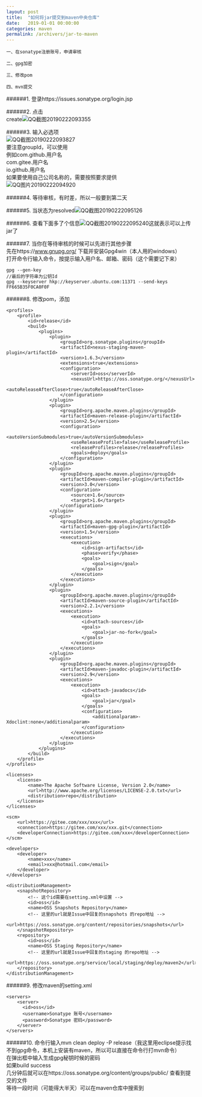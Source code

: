 ```yaml
---
layout: post
title:  "如何将jar提交到maven中央仓库"
date:   2019-01-01 00:00:00
categories: maven
permalink: /archivers/jar-to-maven
---
```


    一、在sonatype注册账号，申请审核
    
    二、gpg加密
    
    三、修改pom
    
    四、mvn提交

<!--more-->

######1. 登录https://issues.sonatype.org/login.jsp

######2. 点击  
create![QQ截图20190222093355](/img/2019-01-01-maven/QQ截图20190222093355.png)

######3. 输入必选项  
![QQ截图20190222093827](/img/2019-01-01-maven/QQ截图20190222093827.png)  
要注意groupId，可以使用  
例如com.github.用户名  
com.gitee.用户名  
io.github.用户名  
如果要使用自己公司名称的，需要按照要求提供  
![QQ图片20190222094920](/img/2019-01-01-maven/QQ图片20190222094920.png)

######4. 等待审核，有时差，所以一般要到第二天

######5. 当状态为resolved![QQ截图20190222095126](/img/2019-01-01-maven/QQ截图20190222095126.png)

######6. 查看下面多了个信息![QQ截图20190222095240](/img/2019-01-01-maven/QQ截图20190222095240.png)这就表示可以上传jar了

######7. 当你在等待审核的时候可以先进行其他步骤  
先在https://www.gnupg.org/ 下载并安装Gpg4win（本人用的windows）  
打开命令行输入命令，按提示输入用户名、邮箱、密码（这个需要记下来）

```
gpg --gen-key
//最后的字符串为公钥Id
gpg --keyserver hkp://keyserver.ubuntu.com:11371 --send-keys FF665B35F0CA0F0F
```

######8. 修改pom，添加

```
<profiles>
    <profile>
        <id>release</id>
        <build>
            <plugins>
                <plugin>
                    <groupId>org.sonatype.plugins</groupId>
                    <artifactId>nexus-staging-maven-plugin</artifactId>
                    <version>1.6.3</version>
                    <extensions>true</extensions>
                    <configuration>
                        <serverId>oss</serverId>
                        <nexusUrl>https://oss.sonatype.org/</nexusUrl>
                        <autoReleaseAfterClose>true</autoReleaseAfterClose>
                    </configuration>
                </plugin>
                <plugin>
                    <groupId>org.apache.maven.plugins</groupId>
                    <artifactId>maven-release-plugin</artifactId>
                    <version>2.5</version>
                    <configuration>
                        <autoVersionSubmodules>true</autoVersionSubmodules>
                        <useReleaseProfile>false</useReleaseProfile>
                        <releaseProfiles>release</releaseProfiles>
                        <goals>deploy</goals>
                    </configuration>
                </plugin>
                <plugin>
                    <groupId>org.apache.maven.plugins</groupId>
                    <artifactId>maven-compiler-plugin</artifactId>
                    <version>3.0</version>
                    <configuration>
                        <source>1.6</source>
                        <target>1.6</target>
                    </configuration>
                </plugin>
                <plugin>
                    <groupId>org.apache.maven.plugins</groupId>
                    <artifactId>maven-gpg-plugin</artifactId>
                    <version>1.5</version>
                    <executions>
                        <execution>
                            <id>sign-artifacts</id>
                            <phase>verify</phase>
                            <goals>
                                <goal>sign</goal>
                            </goals>
                        </execution>
                    </executions>
                </plugin>
                <plugin>
                    <groupId>org.apache.maven.plugins</groupId>
                    <artifactId>maven-source-plugin</artifactId>
                    <version>2.2.1</version>
                    <executions>
                        <execution>
                            <id>attach-sources</id>
                            <goals>
                                <goal>jar-no-fork</goal>
                            </goals>
                        </execution>
                    </executions>
                </plugin>
                <plugin>
                    <groupId>org.apache.maven.plugins</groupId>
                    <artifactId>maven-javadoc-plugin</artifactId>
                    <version>2.9</version>
                    <executions>
                        <execution>
                            <id>attach-javadocs</id>
                            <goals>
                                <goal>jar</goal>
                            </goals>
                            <configuration>
                                <additionalparam>-Xdoclint:none</additionalparam>
                            </configuration>
                        </execution>
                    </executions>
                </plugin>
            </plugins>
        </build>
    </profile>
</profiles>

<licenses>
    <license>
        <name>The Apache Software License, Version 2.0</name>
        <url>http://www.apache.org/licenses/LICENSE-2.0.txt</url>
        <distribution>repo</distribution>
    </license>
</licenses>

<scm>
    <url>https://gitee.com/xxx/xxx</url>
    <connection>https://gitee.com/xxx/xxx.git</connection>
    <developerConnection>https://gitee.com/xxx</developerConnection>
</scm>

<developers>
    <developer>
        <name>xxx</name>
        <email>xxx@hotmail.com</email>
    </developer>
</developers>

<distributionManagement>
    <snapshotRepository>
        <!-- 这个id需要在setting.xml中设置 -->
        <id>oss</id>
        <name>OSS Snapshots Repository</name>
        <!-- 这里的url就是Issue中回复的snapshots 的repo地址 -->
        <url>https://oss.sonatype.org/content/repositories/snapshots</url>
    </snapshotRepository>
    <repository>
        <id>oss</id>
        <name>OSS Staging Repository</name>
        <!-- 这里的url就是Issue中回复的staging 的repo地址 -->
        <url>https://oss.sonatype.org/service/local/staging/deploy/maven2</url>
    </repository>
</distributionManagement>
```

######9. 修改maven的setting.xml

```
<servers>
    <server>
      <id>oss</id>
      <username>Sonatype 账号</username>
      <password>Sonatype 密码</password>
    </server>
</servers>
```

######10. 命令行输入mvn clean deploy -P release（我这里用eclipse提示找不到gpg命令，本机上安装有maven，所以可以直接在命令行打mvn命令）  
在弹出框中输入生成gpg秘钥时候的密码  
如果build success  
几分钟后就可以在https://oss.sonatype.org/content/groups/public/ 查看到提交的文件  
等待一段时间（可能得大半天）可以在maven仓库中搜索到